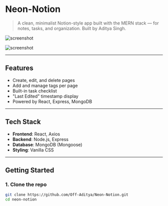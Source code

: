 # Neon-Notion

> A clean, minimalist Notion-style app built with the MERN stack — for notes, tasks, and organization. Built by Aditya Singh.

![screenshot]()

![screenshot]()

---

## Features

- Create, edit, and delete pages
- Add and manage tags per page
- Built-in task checklist
- "Last Edited" timestamp display
- Powered by React, Express, MongoDB

---

## Tech Stack

- **Frontend**: React, Axios
- **Backend**: Node.js, Express
- **Database**: MongoDB (Mongoose)
- **Styling**: Vanilla CSS

---

## Getting Started

### 1. Clone the repo

```bash
git clone https://github.com/Off-Aditya/Neon-Notion.git
cd neon-notion
